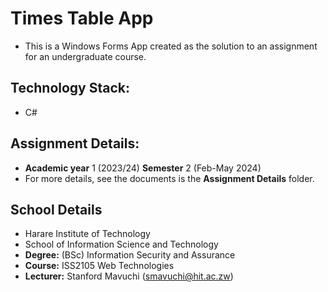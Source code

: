 # Times Table App

* This is a Windows Forms App created as the solution to an assignment for an undergraduate course.

## Technology Stack:

* C#

## Assignment Details:

* **Academic year** 1 (2023/24) **Semester** 2 (Feb-May 2024)
* For more details, see the documents is the **Assignment Details** folder.

## School Details

* Harare Institute of Technology
* School of Information Science and Technology
* **Degree:** (BSc) Information Security and Assurance
* **Course:** ISS2105 Web Technologies
* **Lecturer:** Stanford Mavuchi (smavuchi@hit.ac.zw)
